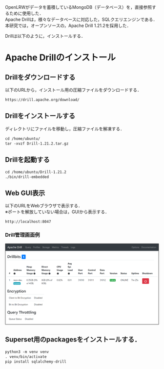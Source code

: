 OpenLRWがデータを蓄積しているMongoDB（データベース）を，直接参照するために使用した．  
Apache Drillは，様々なデータベースに対応した，SQLクエリエンジンである．  
本研究では，オープンソースの，Apache Drill 1.21.2を採用した．  
  
Drillは以下のように，インストールする．   

# Apache Drillのインストール
## Drillをダウンロードする
以下のURLから，インストール用の圧縮ファイルをダウンロードする．  
```
https://drill.apache.org/download/
```

## Drillをインストールする
ディレクトリにファイルを移動し，圧縮ファイルを解凍する．  
```
cd /home/ubuntu/
tar -xvzf Drill-1.21.2.tar.gz
```

## Drillを起動する
```
cd /home/ubuntu/Drill-1.21.2
./bin/drill-embedded
```

## Web GUI表示
以下のURLをWebブラウザで表示する．  
※ポートを解放していない場合は，GUIから表示する．

```
http://localhost:8047
```

### Drill管理画面例
![Drill管理画面例](image/drill_admin.png)

## Superset用のpackagesをインストールする．
```
python3 -m venv venv
. venv/bin/activate
pip install sqlalchemy-drill
```
